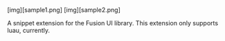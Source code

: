 [img][sample1.png]
[img][sample2.png]

A snippet extension for the Fusion UI library. This extension only supports luau, currently.

